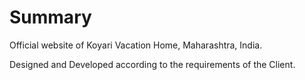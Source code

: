 # Summary

Official website of Koyari Vacation Home, Maharashtra, India. 

Designed and Developed according to the requirements of the Client.
